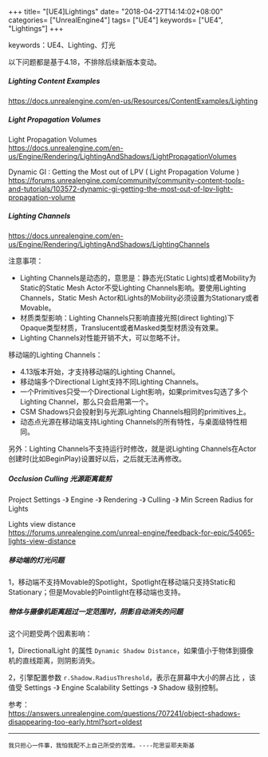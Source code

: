 +++
title= "[UE4]Lightings"
date= "2018-04-27T14:14:02+08:00"
categories= ["UnrealEngine4"]
tags= ["UE4"]
keywords= ["UE4", "Lightings"]
+++

keywords：UE4、Lighting、灯光

以下问题都是基于4.18，不排除后续新版本变动。

##### Lighting Content Examples

https://docs.unrealengine.com/en-us/Resources/ContentExamples/Lighting


##### Light Propagation Volumes
Light Propagation Volumes  
https://docs.unrealengine.com/en-us/Engine/Rendering/LightingAndShadows/LightPropagationVolumes

Dynamic GI : Getting the Most out of LPV ( Light Propagation Volume )  
https://forums.unrealengine.com/community/community-content-tools-and-tutorials/103572-dynamic-gi-getting-the-most-out-of-lpv-light-propagation-volume

##### Lighting Channels
https://docs.unrealengine.com/en-us/Engine/Rendering/LightingAndShadows/LightingChannels

注意事项：

+ Lighting Channels是动态的，意思是：静态光(Static Lights)或者Mobility为Static的Static Mesh Actor不受Lighting Channels影响。要使用Lighting Channels，Static Mesh Actor和Lights的Mobility必须设置为Stationary或者Movable。
+ 材质类型影响：Lighting Channels只影响直接光照(direct lighting)下Opaque类型材质，Translucent或者Masked类型材质没有效果。
+ Lighting Channels对性能开销不大，可以忽略不计。

移动端的Lighting Channels：

+ 4.13版本开始，才支持移动端的Lighting Channel。
+ 移动端多个Directional Light支持不同Lighting Channels。
+ 一个Primitives只受一个Directional Light影响，如果primitves勾选了多个Lighting Channel，那么只会启用第一个。
+ CSM Shadows只会投射到与光源Lighting Channels相同的primitives上。
+ 动态点光源在移动端支持Lighting Channels的所有特性，与桌面级特性相同。

另外：Lighting Channels不支持运行时修改，就是说Lighting Channels在Actor创建时(比如BeginPlay)设置好以后，之后就无法再修改。

##### Occlusion Culling 光源距离裁剪
Project Settings -》 Engine -》 Rendering -》 Culling -》 Min Screen Radius for Lights  

Lights view distance  
https://forums.unrealengine.com/unreal-engine/feedback-for-epic/54065-lights-view-distance


##### 移动端的灯光问题

1，移动端不支持Movable的Spotlight，Spotlight在移动端只支持Static和Stationary；但是Movable的Pointlight在移动端也支持。

##### 物体与摄像机距离超过一定范围时，阴影自动消失的问题

这个问题受两个因素影响：

1，DirectionalLight 的属性 `Dynamic Shadow Distance`，如果值小于物体到摄像机的直线距离，则阴影消失。

2，引擎配置参数 `r.Shadow.RadiusThreshold`，表示在屏幕中大小的屏占比 ，该值受 Settings -》 Engine Scalability Settings -》 Shadow 级别控制。

参考：  
https://answers.unrealengine.com/questions/707241/object-shadows-disappearing-too-early.html?sort=oldest

***
`我只担心一件事，我怕我配不上自己所受的苦难。----陀思妥耶夫斯基`